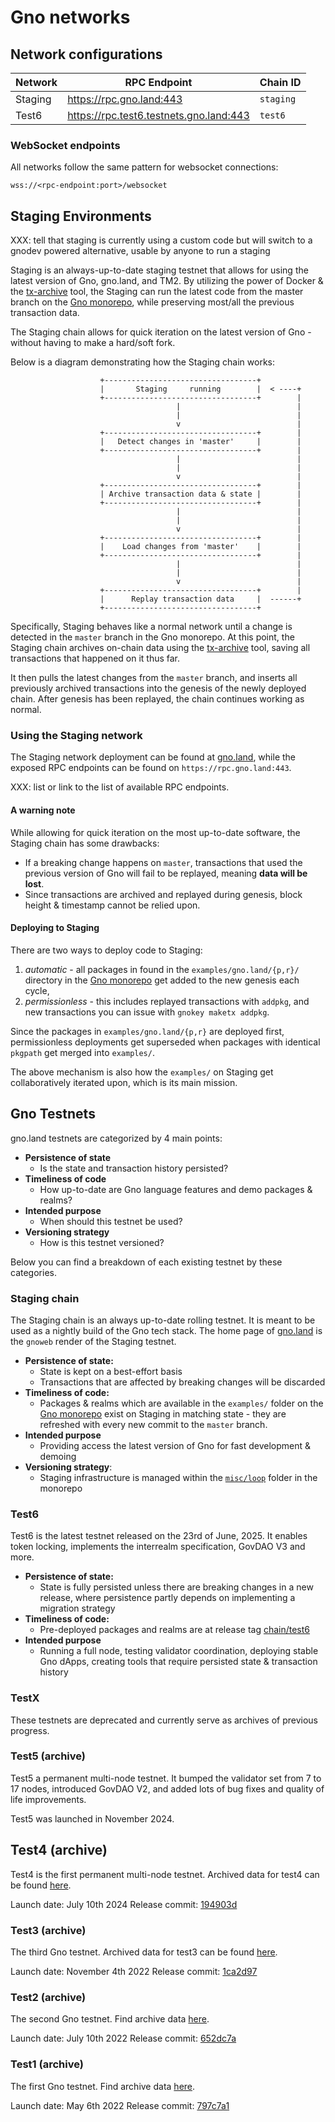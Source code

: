 # Gno networks

## Network configurations

| Network | RPC Endpoint                            | Chain ID  |
|---------|-----------------------------------------|-----------|
| Staging | https://rpc.gno.land:443                | `staging` |
| Test6   | https://rpc.test6.testnets.gno.land:443 | `test6`   |

### WebSocket endpoints
All networks follow the same pattern for websocket connections:

```shell
wss://<rpc-endpoint:port>/websocket
```

## Staging Environments

XXX: tell that staging is currently using a custom code but will switch to a gnodev powered alternative, usable by anyone to run a staging

Staging is an always-up-to-date staging testnet that allows for using
the latest version of Gno, gno.land, and TM2. By utilizing the power of Docker
& the [tx-archive](https://github.com/gnolang/gno/tree/master/contribs/tx-archive) tool, the Staging
can run the latest code from the master branch on the [Gno monorepo](https://github.com/gnolang/gno),
while preserving most/all the previous transaction data.

The Staging chain allows for quick iteration on the latest version of Gno - without
having to make a hard/soft fork.

Below is a diagram demonstrating how the Staging chain works:
```
                    +----------------------------------+
                    |       Staging     running        |  < ----+
                    +----------------------------------+        |
                                     |                          |
                                     |                          |
                                     v                          |
                    +----------------------------------+        |
                    |   Detect changes in 'master'     |        |
                    +----------------------------------+        |
                                     |                          |
                                     |                          |
                                     v                          |
                    +----------------------------------+        |
                    | Archive transaction data & state |        |
                    +----------------------------------+        |
                                     |                          |
                                     |                          |
                                     v                          |
                    +----------------------------------+        |
                    |    Load changes from 'master'    |        |
                    +----------------------------------+        |
                                     |                          |
                                     |                          |
                                     v                          |
                    +----------------------------------+        |
                    |      Replay transaction data     |  ------+
                    +----------------------------------+
```

Specifically, Staging behaves like a normal network until a change is detected
in the `master` branch in the Gno monorepo. At this point, the Staging chain archives
on-chain data using the [tx-archive](https://github.com/gnolang/gno/tree/master/contribs/tx-archive)
tool, saving all transactions that happened on it thus far.

It then pulls the latest changes from the `master` branch, and inserts all
previously archived transactions into the genesis of the newly deployed chain.
After genesis has been replayed, the chain continues working as normal.

### Using the Staging network

The Staging network deployment can be found at [gno.land](https://gno.land), while
the exposed RPC endpoints can be found on `https://rpc.gno.land:443`.

XXX: list or link to the list of available RPC endpoints.

#### A warning note

While allowing for quick iteration on the most up-to-date software, the Staging chain
has some drawbacks:
- If a breaking change happens on `master`, transactions that used the previous version of
  Gno will fail to be replayed, meaning **data will be lost**.
- Since transactions are archived and replayed during genesis,
  block height & timestamp cannot be relied upon.

#### Deploying to Staging

There are two ways to deploy code to Staging:

1. *automatic* - all packages in found in the `examples/gno.land/{p,r}/` directory in the [Gno monorepo](https://github.com/gnolang/gno) get added to the
   new genesis each cycle,
2. *permissionless* - this includes replayed transactions with `addpkg`, and
   new transactions you can issue with `gnokey maketx addpkg`.

Since the packages in `examples/gno.land/{p,r}` are deployed first,
permissionless deployments get superseded when packages with identical `pkgpath`
get merged into `examples/`.

The above mechanism is also how the `examples/` on Staging get collaboratively
iterated upon, which is its main mission.

## Gno Testnets

gno.land testnets are categorized by 4 main points:
- **Persistence of state**
  - Is the state and transaction history persisted?
- **Timeliness of code**
  - How up-to-date are Gno language features and demo packages & realms?
- **Intended purpose**
  - When should this testnet be used?
- **Versioning strategy**
  - How is this testnet versioned?

Below you can find a breakdown of each existing testnet by these categories.

### Staging chain

The Staging chain is an always up-to-date rolling testnet. It is meant to be used as
a nightly build of the Gno tech stack. The home page of [gno.land](https://gno.land)
is the `gnoweb` render of the Staging testnet.

- **Persistence of state:**
  - State is kept on a best-effort basis
  - Transactions that are affected by breaking changes will be discarded
- **Timeliness of code:**
  - Packages & realms which are available in the `examples/` folder on the
    [Gno monorepo](https://github.com/gnolang/gno) exist on Staging in
    matching state - they are refreshed with every new commit to the `master`
    branch.
- **Intended purpose**
  - Providing access the latest version of Gno for fast development & demoing
- **Versioning strategy**:
  - Staging infrastructure is managed within the
    [`misc/loop`](https://github.com/gnolang/gno/tree/master/misc/loop) folder in the
    monorepo

### Test6

Test6 is the latest testnet released on the 23rd of June, 2025. It enables token 
locking, implements the interrealm specification, GovDAO V3 and more.

- **Persistence of state:**
  - State is fully persisted unless there are breaking changes in a new release,
    where persistence partly depends on implementing a migration strategy
- **Timeliness of code:**
  - Pre-deployed packages and realms are at release tag [chain/test6](https://github.com/gnolang/gno/releases/tag/chain%2Ftest6.0)
- **Intended purpose**
  - Running a full node, testing validator coordination, deploying stable Gno
    dApps, creating tools that require persisted state & transaction history


### TestX

These testnets are deprecated and currently serve as archives of previous progress.

### Test5 (archive)

Test5 a permanent multi-node testnet. It bumped the validator set from 7 to 17
nodes, introduced GovDAO V2, and added lots of bug fixes and quality of life
improvements.

Test5 was launched in November 2024.

## Test4 (archive)

Test4 is the first permanent multi-node testnet. Archived data for test4 can be
found [here](https://github.com/gnolang/tx-exports/tree/main/test4.gno.land).

Launch date: July 10th 2024
Release commit: [194903d](https://github.com/gnolang/gno/commit/194903db0350ace7d57910e6c34125d3aa9817da)

### Test3 (archive)

The third Gno testnet. Archived data for test3 can be found [here](https://github.com/gnolang/tx-exports/tree/main/test3.gno.land).

Launch date: November 4th 2022
Release commit: [1ca2d97](https://github.com/gnolang/gno/commit/1ca2d973817b174b5b06eb9da011e1fcd2cca575)

### Test2 (archive)

The second Gno testnet. Find archive data [here](https://github.com/gnolang/tx-exports/tree/main/test2.gno.land).

Launch date: July 10th 2022
Release commit: [652dc7a](https://github.com/gnolang/gno/commit/652dc7a3a62ee0438093d598d123a8c357bf2499)

### Test1 (archive)

The first Gno testnet. Find archive data [here](https://github.com/gnolang/tx-exports/tree/main/test1.gno.land).

Launch date: May 6th 2022
Release commit: [797c7a1](https://github.com/gnolang/gno/commit/797c7a132d65534df373c63b837cf94b7831ac6e)
